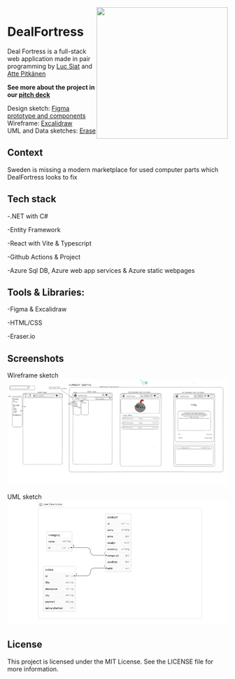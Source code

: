 <img align="right" width="300px" height="300px" src="https://cdn.discordapp.com/attachments/1086348202283909260/1116267299079458848/DealFortressLogoDetailed.png"/>

# DealFortress
Deal Fortress is a full-stack web application 
made in pair programming by [Luc Siat](https://github.com/Luc-Siat) and [Atte Pitkänen](https://github.com/attepitkaenen) 

<strong>See more about the project in our [pitch deck](https://docs.google.com/presentation/d/1hlW0DBOonpe2wFysVZdgJIRN3Cm0_9keEeikIJLs-qU/edit?usp=sharing)</strong>

Design sketch: [Figma prototype and components](https://www.figma.com/file/6pMA53jsPBJ6p0kguOzKba/Deal-Fortress-prototype?type=design&node-id=0-1&t=9esxib8YXRiofpYN-0)<br/>
Wireframe: [Excalidraw](https://excalidraw.com/#room=2ab6f5d1e7b980f0d720,gnL2G7lG_2TnaVrYLOBTKg) </br>
UML and Data sketches: [Erase](https://app.eraser.io/workspace/ODF2nY7EUHBNB5rJDnyo?origin=share)

## Context

Sweden is missing a modern marketplace for used computer parts which DealFortress looks to fix

## Tech stack


  -.NET with C#

  -Entity Framework

  -React with Vite & Typescript

  -Github Actions & Project

  -Azure Sql DB, Azure web app services & Azure static webpages

## Tools & Libraries:


  <!-- -Auth0
  -Formik -->
  -Figma & Excalidraw

  -HTML/CSS

  -Eraser.io

<!-- ![Screenshot](./screenshot.png) -->

## Screenshots

Wireframe sketch
<img src="excalidraw.png" />

UML sketch
<img src="uml-sketch.png" />


## License
This project is licensed under the MIT License. See the LICENSE file for more information.
